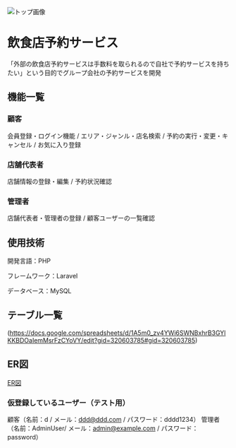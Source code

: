 ![トップ画像](https://github.com/user-attachments/assets/b8b28b57-8b3d-47e3-ab33-99e1f05dc219)

# 飲食店予約サービス
「外部の飲食店予約サービスは手数料を取られるので自社で予約サービスを持ちたい」という目的でグループ会社の予約サービスを開発

## 機能一覧
### 顧客
会員登録・ログイン機能 / エリア・ジャンル・店名検索 / 予約の実行・変更・キャンセル / お気に入り登録
### 店舗代表者
店舗情報の登録・編集 / 予約状況確認
### 管理者
店舗代表者・管理者の登録 / 顧客ユーザーの一覧確認
## 使用技術
開発言語：PHP

フレームワーク：Laravel

データベース：MySQL
## テーブル一覧
(https://docs.google.com/spreadsheets/d/1A5m0_zv4YWi6SWNBxhrB3GYlKKBDOaIemMsrFzCYoVY/edit?gid=320603785#gid=320603785)
## ER図
[ER図](https://github.com/user-attachments/assets/57f2b57d-4bb7-4387-9941-6b2f53549b07)

### 仮登録しているユーザー（テスト用）
顧客（名前：d / メール：ddd@ddd.com / パスワード：dddd1234）
管理者（名前：AdminUser/ メール：admin@example.com / パスワード：password）
